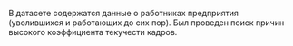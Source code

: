 В датасете содержатся данные о работниках предприятия (уволившихся и работающих до сих пор).
Был проведен поиск причин высокого коэффициента текучести кадров.
